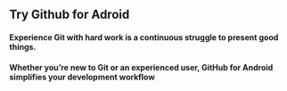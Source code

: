 ## Try Github for Adroid
#### Experience Git with hard work is a continuous struggle to present good things. 
#### Whether you’re new to Git or an experienced user, GitHub for Android simplifies your development workflow

